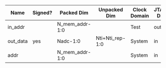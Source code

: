 | Name                       | Signed? | Packed Dim      | Unpacked Dim | Clock Domain | JTAG Dir | Reset Val |
|----------------------------|---------|-----------------|--------------|--------------|----------|-----------|
| in_addr                    |         | N_mem_addr-1:0  |              | Test         | out      |   'd0     |
| out_data                   | yes     | Nadc-1:0        | Nti+Nti_rep-1:0      | System       | in       |           |
| addr                       |         | N_mem_addr-1:0  |              | System       | in       |           |
